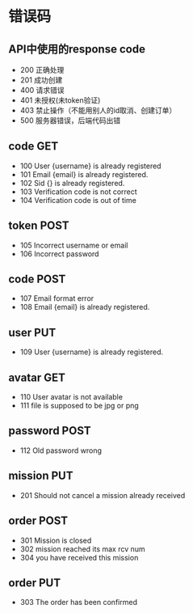 # 错误码

## API中使用的response code
- 200 正确处理
- 201 成功创建
- 400 请求错误
- 401 未授权(未token验证)
- 403 禁止操作（不能用别人的id取消、创建订单）
- 500 服务器错误，后端代码出错

## code GET
- 100 User {username} is already registered
- 101 Email {email} is already registered.
- 102 Sid {} is already registered.
- 103 Verification code is not correct
- 104 Verification code is out of time
## token POST
- 105 Incorrect username or email
- 106 Incorrect password
## code POST
- 107 Email format error
- 108 Email {email} is already registered.
## user PUT
- 109 User {username} is already registered.
## avatar GET
- 110 User avatar is not available
- 111 file is supposed to be jpg or png
## password POST
- 112 Old password wrong

## mission PUT
- 201 Should not cancel a mission already received

## order POST
- 301 Mission is closed
- 302 mission reached its max rcv num
- 304 you have received this mission 

## order PUT
- 303 The order has been confirmed
